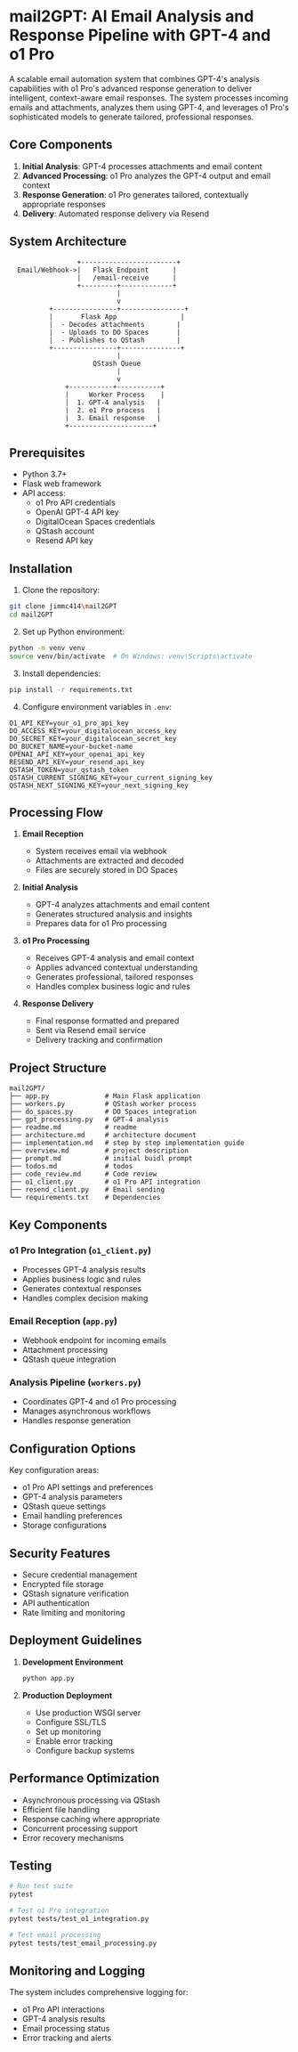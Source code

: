 # mail2GPT: AI Email Analysis and Response Pipeline with GPT-4 and o1 Pro

A scalable email automation system that combines GPT-4's analysis capabilities with o1 Pro's advanced response generation to deliver intelligent, context-aware email responses. The system processes incoming emails and attachments, analyzes them using GPT-4, and leverages o1 Pro's sophisticated models to generate tailored, professional responses.

## Core Components

1. **Initial Analysis**: GPT-4 processes attachments and email content
2. **Advanced Processing**: o1 Pro analyzes the GPT-4 output and email context
3. **Response Generation**: o1 Pro generates tailored, contextually appropriate responses
4. **Delivery**: Automated response delivery via Resend

## System Architecture

```
                 +------------------------+
  Email/Webhook->|   Flask Endpoint      |
                 |   /email-receive      |
                 +---------+-------------+
                           |
                           v
          +----------------+----------------+
          |       Flask App                |
          |  - Decodes attachments        |
          |  - Uploads to DO Spaces       |
          |  - Publishes to QStash        |
          +----------------+---------------+
                           |
                     QStash Queue
                           |
                           v
              +-----------+-----------+
              |     Worker Process    |
              |  1. GPT-4 analysis   |
              |  2. o1 Pro process   |
              |  3. Email response   |
              +---------------------+
```

## Prerequisites

- Python 3.7+
- Flask web framework
- API access:
  - o1 Pro API credentials
  - OpenAI GPT-4 API key
  - DigitalOcean Spaces credentials
  - QStash account
  - Resend API key

## Installation

1. Clone the repository:
```bash
git clone jimmc414\mail2GPT
cd mail2GPT
```

2. Set up Python environment:
```bash
python -m venv venv
source venv/bin/activate  # On Windows: venv\Scripts\activate
```

3. Install dependencies:
```bash
pip install -r requirements.txt
```

4. Configure environment variables in `.env`:
```
O1_API_KEY=your_o1_pro_api_key
DO_ACCESS_KEY=your_digitalocean_access_key
DO_SECRET_KEY=your_digitalocean_secret_key
DO_BUCKET_NAME=your-bucket-name
OPENAI_API_KEY=your_openai_api_key
RESEND_API_KEY=your_resend_api_key
QSTASH_TOKEN=your_qstash_token
QSTASH_CURRENT_SIGNING_KEY=your_current_signing_key
QSTASH_NEXT_SIGNING_KEY=your_next_signing_key
```

## Processing Flow

1. **Email Reception**
   - System receives email via webhook
   - Attachments are extracted and decoded
   - Files are securely stored in DO Spaces

2. **Initial Analysis**
   - GPT-4 analyzes attachments and email content
   - Generates structured analysis and insights
   - Prepares data for o1 Pro processing

3. **o1 Pro Processing**
   - Receives GPT-4 analysis and email context
   - Applies advanced contextual understanding
   - Generates professional, tailored responses
   - Handles complex business logic and rules

4. **Response Delivery**
   - Final response formatted and prepared
   - Sent via Resend email service
   - Delivery tracking and confirmation

## Project Structure

```
mail2GPT/
├── app.py              # Main Flask application
├── workers.py          # QStash worker process
├── do_spaces.py        # DO Spaces integration
├── gpt_processing.py   # GPT-4 analysis
├── readme.md           # readme
├── architecture.md     # architecture document
├── implementation.md   # step by step implementation guide
├── overview.md         # project description
├── prompt.md           # initial buidl prompt
├── todos.md            # todos
├── code_review.md      # Code review
├── o1_client.py        # o1 Pro API integration
├── resend_client.py    # Email sending
└── requirements.txt    # Dependencies
```

## Key Components

### o1 Pro Integration (`o1_client.py`)
- Processes GPT-4 analysis results
- Applies business logic and rules
- Generates contextual responses
- Handles complex decision making

### Email Reception (`app.py`)
- Webhook endpoint for incoming emails
- Attachment processing
- QStash queue integration

### Analysis Pipeline (`workers.py`)
- Coordinates GPT-4 and o1 Pro processing
- Manages asynchronous workflows
- Handles response generation

## Configuration Options

Key configuration areas:

- o1 Pro API settings and preferences
- GPT-4 analysis parameters
- QStash queue settings
- Email handling preferences
- Storage configurations

## Security Features

- Secure credential management
- Encrypted file storage
- QStash signature verification
- API authentication
- Rate limiting and monitoring

## Deployment Guidelines

1. **Development Environment**
   ```bash
   python app.py
   ```

2. **Production Deployment**
   - Use production WSGI server
   - Configure SSL/TLS
   - Set up monitoring
   - Enable error tracking
   - Configure backup systems

## Performance Optimization

- Asynchronous processing via QStash
- Efficient file handling
- Response caching where appropriate
- Concurrent processing support
- Error recovery mechanisms

## Testing

```bash
# Run test suite
pytest

# Test o1 Pro integration
pytest tests/test_o1_integration.py

# Test email processing
pytest tests/test_email_processing.py
```

## Monitoring and Logging

The system includes comprehensive logging for:
- o1 Pro API interactions
- GPT-4 analysis results
- Email processing status
- Error tracking and alerts